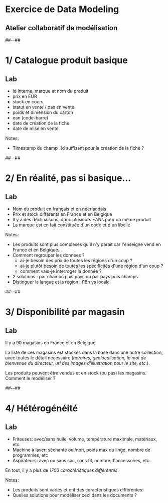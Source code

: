 <!-- .slide: class="transition underline"-->
# Exercice de Data Modeling

## Atelier collaboratif de modélisation

##--##

<!-- .slide: class="exercice" -->

# 1/ Catalogue produit basique
## Lab

* id interne, marque et nom du produit
* prix en EUR
* stock en cours
* statut en vente / pas en vente
* poids et dimension du carton
* ean (code-barre)
* date de création de la fiche 
* date de mise en vente

Notes:
- Timestamp du champ _id suffisant pour la création de la fiche ?

##--##

# 2/ En réalité, pas si basique...
## Lab
<!-- .slide: class="exercice" -->

* Nom du produit en français et en néerlandais
* Prix et stock différents en France et en Belgique
* Il y a des déclinaisons, donc plusieurs EANs pour un même produit
* La marque est en fait constituée d'un code et d'un libellé

Notes:
- Les produits sont plus complexes qu'il n'y parait car l'enseigne vend en France et en Belgique...
- Comment regrouper les données ?
  - ai-je besoin des prix de toutes les régions d'un coup ?
  - ai-je plutôt besoin de toutes les spécificités d'une région d'un coup ?
  - comment vais-je interroger la donnée ?
- 2 solutions : par champs puis pays ou par pays puis champs
- Distinguer la langue et la région : i18n vs locale


##--##
<!-- .slide: class="exercice" -->

# 3/ Disponibilité par magasin
## Lab

Il y a 90 magasins en France et en Belgique.

La liste de ces magasins est stockés dans la base dans une autre collection, avec toutes le détail nécessaire (*horaires, géolocalisation, le mot de bienvenue du directeur, url des images d'illustration pour le site, etc.*).

Les produits peuvent être vendus et en stock (ou pas) les magasins. Comment le modéliser ?


##--##
<!-- .slide: class="exercice" -->

# 4/ Hétérogénéité
## Lab

* Friteuses: avec/sans huile, volume, température maximale, matériaux, etc.
* Machine à laver: séchante oui/non, poids max du linge, nombre de programmes, etc
* Aspirateurs: avec ou sans sac, sans fil, nombre d'accessoires, etc.

En tout, il y a plus de *1700 caractéristiques différentes*.


Notes:
- Les produits sont variés et ont des caractéristiques différentes:
- Quelles solutions pour modéliser ceci dans les documents ?